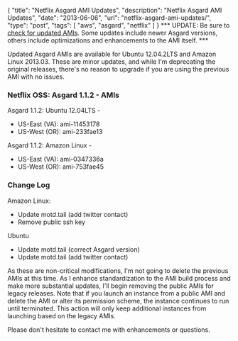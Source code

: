 {
  "title": "Netflix Asgard AMI Updates",
  "description": "Netflix Asgard AMI Updates",
  "date": "2013-06-06",
  "url": "netflix-asgard-ami-updates/",
  "type": "post",
  "tags": [
    "aws",
    "asgard",
    "netflix"
  ]
}
*** UPDATE: Be sure to [check for updated AMIs](http://imperialwicket.com/tags/asgard). Some updates include newer Asgard versions, others include optimizations and enhancements to the AMI itself. ***

Updated Asgard AMIs are available for Ubuntu 12.04.2LTS and Amazon Linux 2013.03\. These are minor updates, and while I'm deprecating the original releases, there's no reason to upgrade if you are using the previous AMI with no issues.

###  Netflix OSS: Asgard 1.1.2 - AMIs

Asgard 1.1.2: Ubuntu 12.04LTS -

*   US-East (VA): ami-11453178
*   US-West (OR): ami-233fae13

Asgard 1.1.2: Amazon Linux - 

*   US-East (VA): ami-0347336a
*   US-West (OR): ami-753fae45

### Change Log

Amazon Linux:

*   Update motd.tail (add twitter contact)
*   Remove public ssh key

Ubuntu

*   Update motd.tail (correct Asgard version)
*   Update motd.tail (add twitter contact)

As these are non-critical modifications, I'm not going to delete the previous AMIs at this time. As I enhance standardization to the AMI build process and make more substantial updates, I'll begin removing the public AMIs for legacy releases. Note that if you launch an instance from a public AMI and delete the AMI or alter its permission scheme, the instance continues to run until terminated. This action will only keep additional instances from launching based on the legacy AMIs.

Please don't hesitate to contact me with enhancements or questions. 
